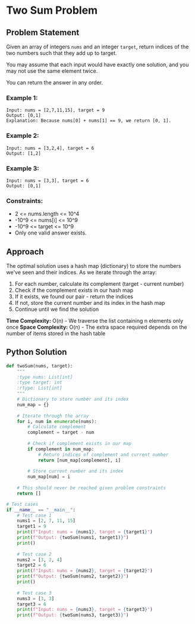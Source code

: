 # Two Sum Problem

## Problem Statement

Given an array of integers `nums` and an integer `target`, return indices of the two numbers such that they add up to target.

You may assume that each input would have exactly one solution, and you may not use the same element twice.

You can return the answer in any order.

### Example 1:
```
Input: nums = [2,7,11,15], target = 9
Output: [0,1]
Explanation: Because nums[0] + nums[1] == 9, we return [0, 1].
```

### Example 2:
```
Input: nums = [3,2,4], target = 6
Output: [1,2]
```

### Example 3:
```
Input: nums = [3,3], target = 6
Output: [0,1]
```

### Constraints:
- 2 <= nums.length <= 10^4
- -10^9 <= nums[i] <= 10^9
- -10^9 <= target <= 10^9
- Only one valid answer exists.

## Approach

The optimal solution uses a hash map (dictionary) to store the numbers we've seen and their indices. As we iterate through the array:

1. For each number, calculate its complement (target - current number)
2. Check if the complement exists in our hash map
3. If it exists, we found our pair - return the indices
4. If not, store the current number and its index in the hash map
5. Continue until we find the solution

**Time Complexity:** O(n) - We traverse the list containing n elements only once
**Space Complexity:** O(n) - The extra space required depends on the number of items stored in the hash table

## Python Solution

```python
def twoSum(nums, target):
    """
    :type nums: List[int]
    :type target: int
    :rtype: List[int]
    """
    # Dictionary to store number and its index
    num_map = {}
    
    # Iterate through the array
    for i, num in enumerate(nums):
        # Calculate complement
        complement = target - num
        
        # Check if complement exists in our map
        if complement in num_map:
            # Return indices of complement and current number
            return [num_map[complement], i]
        
        # Store current number and its index
        num_map[num] = i
    
    # This should never be reached given problem constraints
    return []

# Test cases
if __name__ == "__main__":
    # Test case 1
    nums1 = [2, 7, 11, 15]
    target1 = 9
    print(f"Input: nums = {nums1}, target = {target1}")
    print(f"Output: {twoSum(nums1, target1)}")
    print()
    
    # Test case 2
    nums2 = [3, 2, 4]
    target2 = 6
    print(f"Input: nums = {nums2}, target = {target2}")
    print(f"Output: {twoSum(nums2, target2)}")
    print()
    
    # Test case 3
    nums3 = [3, 3]
    target3 = 6
    print(f"Input: nums = {nums3}, target = {target3}")
    print(f"Output: {twoSum(nums3, target3)}")
```